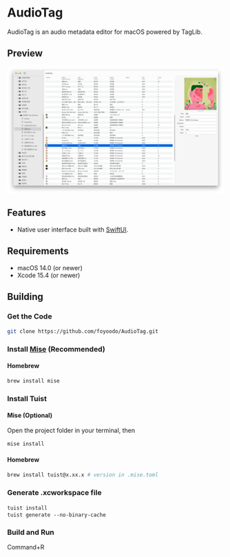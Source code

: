 # AudioTag

AudioTag is an audio metadata editor for macOS powered by TagLib.

## Preview

![preview](assets/preview.png)

## Features

- Native user interface built with [SwiftUI](https://developer.apple.com/xcode/swiftui/).

## Requirements

- macOS 14.0 (or newer)
- Xcode 15.4 (or newer)

## Building

### Get the Code

```bash
git clone https://github.com/foyoodo/AudioTag.git
```

### Install [Mise](https://github.com/jdx/mise) (Recommended)

#### Homebrew

```bash
brew install mise
```

### Install Tuist

#### Mise (Optional)

Open the project folder in your terminal, then

```bash
mise install
```

#### Homebrew

```bash
brew install tuist@x.xx.x # version in .mise.toml
```

### Generate .xcworkspace file

```bas
tuist install
tuist generate --no-binary-cache
```

### Build and Run

Command+R
